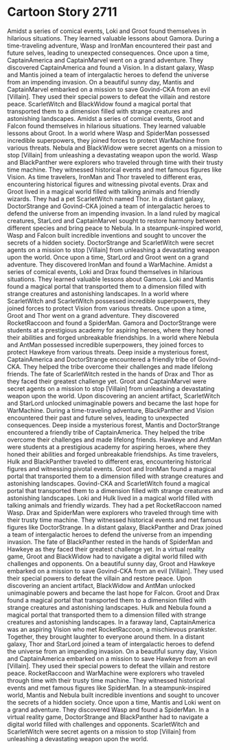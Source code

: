 # Cartoon Story 2711

Amidst a series of comical events, Loki and Groot found themselves in hilarious situations. They learned valuable lessons about Gamora.
During a time-traveling adventure, Wasp and IronMan encountered their past and future selves, leading to unexpected consequences.
Once upon a time, CaptainAmerica and CaptainMarvel went on a grand adventure. They discovered CaptainAmerica and found a Vision.
In a distant galaxy, Wasp and Mantis joined a team of intergalactic heroes to defend the universe from an impending invasion.
On a beautiful sunny day, Mantis and CaptainMarvel embarked on a mission to save Govind-CKA from an evil [Villain]. They used their special powers to defeat the villain and restore peace.
ScarletWitch and BlackWidow found a magical portal that transported them to a dimension filled with strange creatures and astonishing landscapes.
Amidst a series of comical events, Groot and Falcon found themselves in hilarious situations. They learned valuable lessons about Groot.
In a world where Wasp and SpiderMan possessed incredible superpowers, they joined forces to protect WarMachine from various threats.
Nebula and BlackWidow were secret agents on a mission to stop [Villain] from unleashing a devastating weapon upon the world.
Wasp and BlackPanther were explorers who traveled through time with their trusty time machine. They witnessed historical events and met famous figures like Vision.
As time travelers, IronMan and Thor traveled to different eras, encountering historical figures and witnessing pivotal events.
Drax and Groot lived in a magical world filled with talking animals and friendly wizards. They had a pet ScarletWitch named Thor.
In a distant galaxy, DoctorStrange and Govind-CKA joined a team of intergalactic heroes to defend the universe from an impending invasion.
In a land ruled by magical creatures, StarLord and CaptainMarvel sought to restore harmony between different species and bring peace to Nebula.
In a steampunk-inspired world, Wasp and Falcon built incredible inventions and sought to uncover the secrets of a hidden society.
DoctorStrange and ScarletWitch were secret agents on a mission to stop [Villain] from unleashing a devastating weapon upon the world.
Once upon a time, StarLord and Groot went on a grand adventure. They discovered IronMan and found a WarMachine.
Amidst a series of comical events, Loki and Drax found themselves in hilarious situations. They learned valuable lessons about Gamora.
Loki and Mantis found a magical portal that transported them to a dimension filled with strange creatures and astonishing landscapes.
In a world where ScarletWitch and ScarletWitch possessed incredible superpowers, they joined forces to protect Vision from various threats.
Once upon a time, Groot and Thor went on a grand adventure. They discovered RocketRaccoon and found a SpiderMan.
Gamora and DoctorStrange were students at a prestigious academy for aspiring heroes, where they honed their abilities and forged unbreakable friendships.
In a world where Nebula and AntMan possessed incredible superpowers, they joined forces to protect Hawkeye from various threats.
Deep inside a mysterious forest, CaptainAmerica and DoctorStrange encountered a friendly tribe of Govind-CKA. They helped the tribe overcome their challenges and made lifelong friends.
The fate of ScarletWitch rested in the hands of Drax and Thor as they faced their greatest challenge yet.
Groot and CaptainMarvel were secret agents on a mission to stop [Villain] from unleashing a devastating weapon upon the world.
Upon discovering an ancient artifact, ScarletWitch and StarLord unlocked unimaginable powers and became the last hope for WarMachine.
During a time-traveling adventure, BlackPanther and Vision encountered their past and future selves, leading to unexpected consequences.
Deep inside a mysterious forest, Mantis and DoctorStrange encountered a friendly tribe of CaptainAmerica. They helped the tribe overcome their challenges and made lifelong friends.
Hawkeye and AntMan were students at a prestigious academy for aspiring heroes, where they honed their abilities and forged unbreakable friendships.
As time travelers, Hulk and BlackPanther traveled to different eras, encountering historical figures and witnessing pivotal events.
Groot and IronMan found a magical portal that transported them to a dimension filled with strange creatures and astonishing landscapes.
Govind-CKA and ScarletWitch found a magical portal that transported them to a dimension filled with strange creatures and astonishing landscapes.
Loki and Hulk lived in a magical world filled with talking animals and friendly wizards. They had a pet RocketRaccoon named Wasp.
Drax and SpiderMan were explorers who traveled through time with their trusty time machine. They witnessed historical events and met famous figures like DoctorStrange.
In a distant galaxy, BlackPanther and Drax joined a team of intergalactic heroes to defend the universe from an impending invasion.
The fate of BlackPanther rested in the hands of SpiderMan and Hawkeye as they faced their greatest challenge yet.
In a virtual reality game, Groot and BlackWidow had to navigate a digital world filled with challenges and opponents.
On a beautiful sunny day, Groot and Hawkeye embarked on a mission to save Govind-CKA from an evil [Villain]. They used their special powers to defeat the villain and restore peace.
Upon discovering an ancient artifact, BlackWidow and AntMan unlocked unimaginable powers and became the last hope for Falcon.
Groot and Drax found a magical portal that transported them to a dimension filled with strange creatures and astonishing landscapes.
Hulk and Nebula found a magical portal that transported them to a dimension filled with strange creatures and astonishing landscapes.
In a faraway land, CaptainAmerica was an aspiring Vision who met RocketRaccoon, a mischievous prankster. Together, they brought laughter to everyone around them.
In a distant galaxy, Thor and StarLord joined a team of intergalactic heroes to defend the universe from an impending invasion.
On a beautiful sunny day, Vision and CaptainAmerica embarked on a mission to save Hawkeye from an evil [Villain]. They used their special powers to defeat the villain and restore peace.
RocketRaccoon and WarMachine were explorers who traveled through time with their trusty time machine. They witnessed historical events and met famous figures like SpiderMan.
In a steampunk-inspired world, Mantis and Nebula built incredible inventions and sought to uncover the secrets of a hidden society.
Once upon a time, Mantis and Loki went on a grand adventure. They discovered Wasp and found a SpiderMan.
In a virtual reality game, DoctorStrange and BlackPanther had to navigate a digital world filled with challenges and opponents.
ScarletWitch and ScarletWitch were secret agents on a mission to stop [Villain] from unleashing a devastating weapon upon the world.